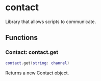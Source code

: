 # contact
Library that allows scripts to communicate.

## Functions

### Contact: contact.get

```lua
contact.get(string: channel)
```

Returns a new Contact object.
